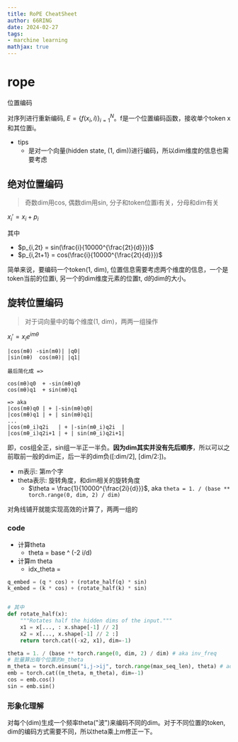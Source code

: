```yaml
---
title: RoPE CheatSheet
author: 66RING
date: 2024-02-27
tags: 
- marchine learning
mathjax: true
---
```


# rope

位置编码

对序列进行重新编码, $E = \{f(x_i, i)\}^N_{i=1}$。f是一个位置编码函数，接收单个token x和其位置i。

- tips
    * 是对一个向量(hidden state, (1, dim))进行编码，所以dim维度的信息也需要考虑

## 绝对位置编码

> 奇数dim用cos, 偶数dim用sin, 分子和token位置i有关，分母和dim有关

$x_i' = x_i + p_i$

其中

- $p_{i,2t} = sin(\frac{i}{10000^{\frac{2t}{d}}})$
- $p_{i,2t+1} = cos(\frac{i}{10000^{\frac{2t}{d}}})$

简单来说，要编码一个token(1, dim), 位置信息需要考虑两个维度的信息，一个是token当前的位置i, 另一个的dim维度元素的位置t, d的dim的大小。

## 旋转位置编码

> 对于词向量中的每个维度(1, dim)，两两一组操作

$x_i' = x_i e^{im\theta}$

```
|cos(mθ) -sin(mθ)| |q0|
|sin(mθ)  cos(mθ)| |q1|

最后简化成 =>

cos(mθ)q0  + -sin(mθ)q0
cos(mθ)q1  + sin(mθ)q1

=> aka
|cos(mθ)q0 | + |-sin(mθ)q0|
|cos(mθ)q1 | + | sin(mθ)q1|
...
|cos(mθ_i)q2i   | + |-sin(mθ_i)q2i  |
|cos(mθ_i)q2i+1 | + | sin(mθ_i)q2i+1|
```

即，cos组全正，sin组一半正一半负。**因为dim其实并没有先后顺序**，所以可以之前取前一般的dim正，后一半的dim负([:dim/2], [dim/2:])。

- m表示: 第m个字
- theta表示: 旋转角度，和dim相关的旋转角度
    * $\theta = \frac{1}{10000^{\frac{2i}{d}}}$, aka `theta = 1. / (base ** torch.range(0, dim, 2) / dim)`

对角线铺开就能实现高效的计算了，两两一组的

### code

- 计算theta
    * theta = base ^ (-2 i/d)
- 计算m theta
    * idx_theta = 

```python
q_embed = (q * cos) + (rotate_half(q) * sin)
k_embed = (k * cos) + (rotate_half(k) * sin)


# 其中
def rotate_half(x):
    """Rotates half the hidden dims of the input."""
    x1 = x[..., : x.shape[-1] // 2]
    x2 = x[..., x.shape[-1] // 2 :]
    return torch.cat((-x2, x1), dim=-1)

theta = 1. / (base ** torch.range(0, dim, 2) / dim) # aka inv_freq
# 批量算出每个位置的m_theta
m_theta = torch.einsum("i,j->ij", torch.range(max_seq_len), theta) # ada freq
emb = torch.cat((m_theta, m_theta), dim=-1)
cos = emb.cos()
sin = emb.sin()
```

### 形象化理解

对每个(dim)生成一个频率theta("波")来编码不同的dim。对于不同位置的token, dim的编码方式需要不同，所以theta乘上m修正一下。




